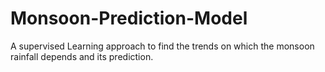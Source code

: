 # Monsoon-Prediction-Model
A supervised Learning approach to find the trends on which the monsoon rainfall depends and its prediction.

